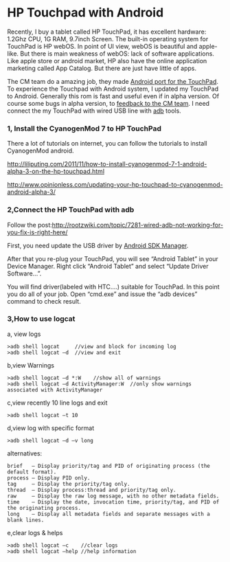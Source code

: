 HP Touchpad with Android
===============

Recently, I buy a tablet called HP TouchPad, it has excellent hardware: 1.2Ghz CPU, 1G RAM, 9.7inch Screen. The built-in operating system for TouchPad is HP webOS. In point of UI view, webOS is beautiful and apple-like. But there is main weakness of webOS: lack of software applications. Like apple store or android market, HP also have the online application marketing called App Catalog. But there are just have little of apps.

The CM team do a amazing job, they made [Android port for the TouchPad](http://rootzwiki.com/topic/10121-releasealpha3cyanogenmod-touchpad/). To experience the Touchpad with Android system, I updated my TouchPad to Android. Generally this rom is fast and useful even if in alpha version. Of course some bugs in alpha version, to [feedback to the CM team](http://code.google.com/p/cmtouchpad/wiki/SupportingMaterialsHOWTO). I need connect the my TouchPad with wired USB line with [adb](http://developer.android.com/tools/help/adb.html) tools.

### 1, Install the CyanogenMod 7 to HP TouchPad

There a lot of tutorials on internet, you can follow the tutorials to install CyanogenMod android.

http://liliputing.com/2011/11/how-to-install-cyanogenmod-7-1-android-alpha-3-on-the-hp-touchpad.html

http://www.opinionless.com/updating-your-hp-touchpad-to-cyanogenmod-android-alpha-3/

### 2,Connect the HP TouchPad with adb

Follow the post:http://rootzwiki.com/topic/7281-wired-adb-not-working-for-you-fix-is-right-here/

First, you need update the USB driver by [Android SDK Manager](http://developer.android.com/sdk/index.html).

After that you re-plug your TouchPad, you will see “Android Tablet” in your Device Manager. Right click “Android Tablet” and select “Update Driver Software…”.

You will find driver(labeled with HTC….) suitable for TouchPad. In this point you do all of your job. Open “cmd.exe” and issue the “adb devices” command to check result.

### 3,How to use logcat

a, view logs

```text
>adb shell logcat     //view and block for incoming log
>adb shell logcat –d  //view and exit
```

b,view Warnings

```text
>adb shell logcat –d *:W    //show all of warnings
>adb shell logcat –d ActivityManager:W  //only show warnings associated with ActivityManager
```

c,view recently 10 line logs and exit

```text
>adb shell logcat –t 10
```

d,view log with specific format

```text
>adb shell logcat –d –v long  
```
alternatives:

```text
brief   — Display priority/tag and PID of originating process (the default format). 
process — Display PID only. 
tag     — Display the priority/tag only. 
thread  — Display process:thread and priority/tag only. 
raw     — Display the raw log message, with no other metadata fields. 
time    — Display the date, invocation time, priority/tag, and PID of the originating process. 
long    — Display all metadata fields and separate messages with a blank lines.
```

e,clear logs & helps

```text
>adb shell logcat –c    //clear logs
>adb shell logcat –help //help information
```
